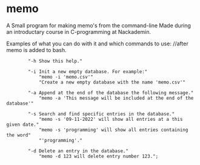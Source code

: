 # memo

A Small program for making memo's from the command-line
Made during an introductary course in C-programming at Nackademin.


Examples of what you can do with it and which commands to use:
//after memo is added to bash.

            "-h Show this help."

            "-i Init a new empty database. For example:"
                "memo -i 'memo.csv'"
                "Create a new empty database with the name 'memo.csv'"
                
            "-a Append at the end of the database the following message."
                "memo -a 'This message will be included at the end of the database'"
                
            "-s Search and find specific entries in the database."
                "memo -s '09-11-2022' will show all entries at a this given date."
                "memo -s 'programming' will show all entries containing the word"
                "'programming'."
                
            "-d Delete an entry in the database."
                "memo -d 123 will delete entry number 123.";

